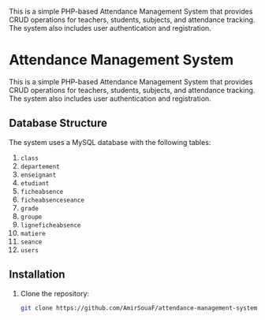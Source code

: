 This is a simple PHP-based Attendance Management System that provides CRUD operations for teachers, students, subjects, and attendance tracking. The system also includes user authentication and registration.

# Attendance Management System

This is a simple PHP-based Attendance Management System that provides CRUD operations for teachers, students, subjects, and attendance tracking. The system also includes user authentication and registration.

## Database Structure

The system uses a MySQL database with the following tables:

1. `class`
2. `departement`
3. `enseignant`
4. `etudiant`
5. `ficheabsence`
6. `ficheabsenceseance`
7. `grade`
8. `groupe`
9. `ligneficheabsence`
10. `matiere`
11. `seance`
12. `users`

## Installation

1. Clone the repository:
   ```bash
   git clone https://github.com/AmirSouaF/attendance-management-system.git
